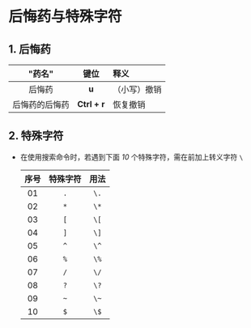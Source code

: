 # 后悔药与特殊字符

## 1. 后悔药

| "药名" | 键位 | 释义 |
| :---: | :---: | :--- |
| 后悔药 | **u** | （小写）撤销 |
| 后悔药的后悔药 | **Ctrl + r** | 恢复撤销 |

## 2. 特殊字符

- 在使用搜索命令时，若遇到下面 *10* 个特殊字符，需在前加上转义字符 `\`

    | 序号 | 特殊字符 | 用法 |
    | :---: | :---: | :---: |
    | 01 | `.` | `\.` |
    | 02 | `*` | `\*` |
    | 03 | `[` | `\[` |
    | 04 | `]` | `\]` |
    | 05 | `^` | `\^` |
    | 06 | `%` | `\%` |
    | 07 | `/` | `\/` |
    | 08 | `?` | `\?` |
    | 09 | `~` | `\~` |
    | 10 | `$` | `\$` |